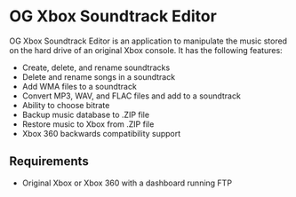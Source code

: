 # OG Xbox Soundtrack Editor
OG Xbox Soundtrack Editor is an application to manipulate the music stored on the hard drive of an original Xbox console. It has the following features:
* Create, delete, and rename soundtracks
* Delete and rename songs in a soundtrack
* Add WMA files to a soundtrack
* Convert MP3, WAV, and FLAC files and add to a soundtrack
* Ability to choose bitrate
* Backup music database to .ZIP file
* Restore music to Xbox from .ZIP file
* Xbox 360 backwards compatibility support

## Requirements
* Original Xbox or Xbox 360 with a dashboard running FTP

